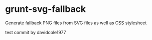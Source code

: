 # grunt-svg-fallback
Generate fallback PNG files from SVG files as well as CSS stylesheet

test commit by davidcole1977
